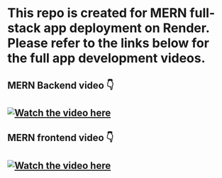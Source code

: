 # This repo is created for MERN full-stack app deployment on Render. Please refer to the links below for the full app development videos.

## MERN Backend video 👇
## [![Watch the video here](https://i3.ytimg.com/vi/rAOuOcXz81E/maxresdefault.jpg)](https://youtu.be/rAOuOcXz81E)

## MERN frontend video 👇
## [![Watch the video here](https://i3.ytimg.com/vi/3lbi7S26QYw/maxresdefault.jpg)](https://youtu.be/3lbi7S26QYw)

